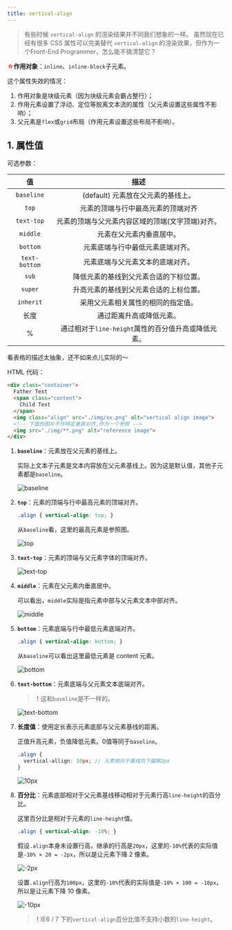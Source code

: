```yaml
---
title: vertical-align
---
```


> 有些时候 `vertical-align` 的渲染结果并不同我们想象的一样。
> 虽然现在已经有很多 CSS 属性可以完美替代 `vertical-align` 的渲染效果，但作为一个Front-End Programmer，怎么能不搞清楚它？

<font color="red">☆</font>**作用对象**：`inline`、`inline-block`子元素。

这个属性失效的情况：

1. 作用对象是块级元素（因为块级元素会霸占整行）；
2. 作用元素设置了浮动、定位等脱离文本流的属性（父元素设置这些属性不影响）；
3. 父元素是`flex`或`grid`布局（作用元素设置这些布局不影响）。

## 1. 属性值

可选参数：

|      值       |                        描述                         |
| :-----------: | :-------------------------------------------------: |
|  `baseline`   |         (default) 元素放在父元素的基线上。          |
|     `top`     |         元素的顶端与行中最高元素的顶端对齐          |
|  `text-top`   |  元素的顶端与父元素内容区域的顶端(文字顶端)对齐。   |
|   `middle`    |              元素在父元素内垂直居中。               |
|   `bottom`    |          元素底端与行中最低元素底端对齐。           |
| `text-bottom` |          元素底端与父元素文本的底端对齐。           |
|     `sub`     |       降低元素的基线到父元素合适的下标位置。        |
|    `super`    |       升高元素的基线到父元素合适的上标位置。        |
|   `inherit`   |         采用父元素相关属性的相同的指定值。          |
|     长度      |              通过距离升高或降低元素。               |
|       %       | 通过相对于`line-height`属性的百分值升高或降低元素。 |

看表格的描述太抽象，还不如来点儿实际的～

HTML 代码：

```html
<div class="container">
  Father Text
  <span class="content">
  	Child Text
  </span>
  <img class="align" src="./img/xx.png" alt="vertical align image">
  <!-- 下面的图片不作特定垂直对齐,作为一个参照 -->
  <img src="./img/**.png" alt="reference image">
</div>
```

1. **`baseline`**：元素放在父元素的基线上。

   实际上文本子元素是文本内容放在父元素基线上。因为这是默认值，其他子元素都是`baseline`。

   ![baseline](./images/vertical-align/vertical-align-1.png)

2. **`top`**：元素的顶端与行中最高元素的顶端对齐。

   ```css
   .align { vertical-align: top; }
   ```

   从`baseline`看，这里的最高元素是参照图。

   ![top](./images/vertical-align/vertical-align-2.png)

3. **`text-top`**：元素的顶端与父元素字体的顶端对齐。

   ![text-top](./images/vertical-align/vertical-align-3.png)

4. **`middle`**：元素在父元素内垂直居中。

   可以看出，`middle`实际是指元素中部与父元素文本中部对齐。

   ![middle](./images/vertical-align/vertical-align-4.png)

5. **`bottom`**：元素底端与行中最低元素底端对齐。

   ```css
   .align { vertical-align: bottom; }
   ```

   从`baseline`可以看出这里最低元素是 content 元素。

   ![bottom](./images/vertical-align/vertical-align-5.png)

6. **`text-bottom`**：元素底端与父元素文本底端对齐。

   > <font color="red">！</font>这和`baseline`是不一样的。

   ![text-bottom](./images/vertical-align/vertical-align-6.png)

7. **长度值**：使用定长表示元素底部与父元素基线的距离。

   正值升高元素，负值降低元素。0值等同于`baseline`。 

   ```scss
   .align {
     vertical-allign: 10px; // 元素相对于基线向下偏移2px
   }
   ```

   ![10px](./images/vertical-align/vertical-align-7.png)

8. **百分比**：元素底部相对于父元素基线移动相对于元素行高`line-height`的百分比。

   这里百分比是相对于元素的`line-height`值。

   ```scss
   .align { vertical-align: -10%; }
   ```

   假设`.align`本身未设置行高，继承的行高是`20px`，这里的`-10%`代表的实际值是`-10% × 20 = -2px`，所以是让元素下降 2 像素。

   ![-2px](./images/vertical-align/vertical-align-8.png)

   设置`.align`行高为`100px`，这里的`-10%`代表的实际值是`-10% × 100 = -10px`，所以是让元素下降 10 像素。

   ![-10px](./images/vertical-align/vertical-align-9.png)

   > <font color="red">！</font>IE6 / 7 下的`vertical-align`百分比值不支持小数的`line-height`。